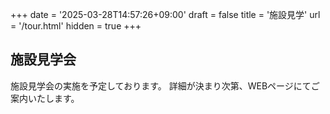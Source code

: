 +++
date = '2025-03-28T14:57:26+09:00'
draft = false
title = '施設見学'
url = '/tour.html'
hidden = true
+++
## 施設見学会
施設見学会の実施を予定しております。
詳細が決まり次第、WEBページにてご案内いたします。
